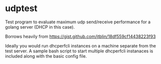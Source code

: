 # udptest

Test program to evaluate maximum udp send/receive performance for a golang server (DHCP in this case).

Borrows heavily from https://gist.github.com/jtblin/18df559cf14438223f93

Ideally you would run dhcperfcli instances on a machine separate from the test server.  A sample bash script to start multiple dhcperfcli instanaces is included along with the basic config file.